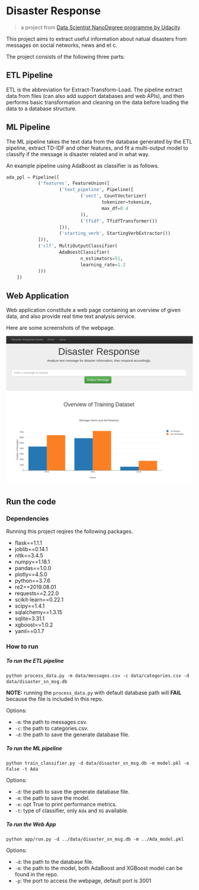# Disaster Response


> a project from  [Data Scientist NanoDegree programme by Udacity](https://www.udacity.com/course/data-scientist-nanodegree--nd025)

This project aims to extract useful information about natual disasters from messages on social networks, news and et c.

The project consists of the following three parts:

<a name="ETL Pipeline"></a>
## ETL Pipeline

ETL is the abbreviation for Extract-Transform-Load. The pipeline extract data from files (can also add support databases and web APIs), and then performs basic transformation and cleaning on the data before loading the data to a database
structure.

<a name="ML Pipeline"></a>
## ML Pipeline

The ML pipeline takes the text data from the database generated by the ETL pipeline, extract TD-IDF and other features, and fit a multi-output model to classify if the message is disaster related and in what way.

An example pipeline using AdaBoost as classifier is as follows.

```python
ada_ppl = Pipeline([
            ('features', FeatureUnion([
                    ('text_pipeline', Pipeline([
                            ('vect', CountVectorizer(
                                    tokenizer=tokenize,
                                    max_df=0.4
                            )),
                            ('tfidf', TfidfTransformer())
                    ])),
                    ('starting_verb', StartingVerbExtractor())
            ])),
            ('clf', MultiOutputClassifier(
                    AdaBoostClassifier(
                            n_estimators=51,
                            learning_rate=1.2
            )))
    ])
```

 <a name="Web Application"></a>
## Web Application

Web application constitute a web page containing an overview of given data, and also provide real time text analysis service.

Here are some screenshots of the webpage.

![Intro Pic](web_screenshot.png)


<a name="Run"></a>
## Run the code

<a name="Dependencies"></a>
### Dependencies

Running this project reqires the following packages.
- flask==1.1.1
- joblib==0.14.1
- nltk==3.4.5
- numpy==1.18.1
- pandas==1.0.0
- plotly==4.5.0
- python==3.7.6
- re2==2019.08.01
- requests==2.22.0
- scikit-learn==0.22.1
- scipy==1.4.1
- sqlalchemy==1.3.15
- sqlite=3.31.1
- xgboost==1.0.2
- yaml==0.1.7

### How to run

##### To run the ETL pipeline

```shell script
python process_data.py -m data/messages.csv -c data/categories.csv -d data/disaster_sn_msg.db
```

**NOTE:** running the `process_data.py` with default database path will **FAIL** because the file is included in this repo.

Options:

- `-m`: the path to messages.csv.
- `-c`: the path to categories.csv.
- `-d`: the path to save the generate database file.

##### To run the ML pipeline

```shell script
python train_classifier.py -d data/disaster_sn_msg.db -m model.pkl -e False -t Ada
```

Options:

- `-d`: the path to save the generate database file.
- `-m`: the path to save the model.
- `-e`: opt True to print performance metrics.
- `-t`: type of classifier, only `Ada` and `XG` available.

##### To run the Web App

```shell script
python app/run.py -d ../data/disaster_sn_msg.db -m ../Ada_model.pkl
```

Options:

- `-d`: the path to the database file.
- `-m`: the path to the model, both AdaBoost and XGBoost model can be found in the repo.
- `-p`: the port to access the webpage, default port is 3001
